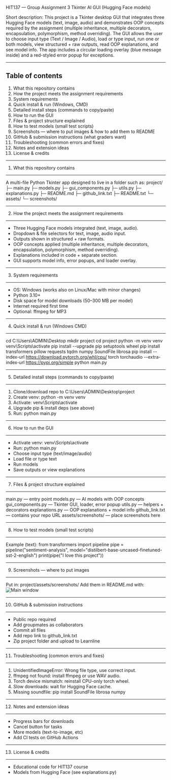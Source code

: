 
HIT137 — Group Assignment 3
Tkinter AI GUI (Hugging Face models)

Short description:
This project is a Tkinter desktop GUI that integrates three Hugging Face models (text, image, audio) and demonstrates OOP concepts required by the assignment (multiple inheritance, multiple decorators, encapsulation, polymorphism, method overriding). The GUI allows the user to choose input type (Text / Image / Audio), load or type input, run one or both models, view structured + raw outputs, read OOP explanations, and see model info. The app includes a circular loading overlay (blue message inside) and a red-styled error popup for exceptions.

----------------------------------------------------------------
Table of contents
----------------------------------------------------------------
1. What this repository contains
2. How the project meets the assignment requirements
3. System requirements
4. Quick install & run (Windows, CMD)
5. Detailed install steps (commands to copy/paste)
6. How to run the GUI
7. Files & project structure explained
8. How to test models (small test scripts)
9. Screenshots — where to put images & how to add them to README
10. GitHub & submission instructions (what graders want)
11. Troubleshooting (common errors and fixes)
12. Notes and extension ideas
13. License & credits

----------------------------------------------------------------
1. What this repository contains
----------------------------------------------------------------
A multi-file Python Tkinter app designed to live in a folder such as:
project/
├─ main.py
├─ models.py
├─ gui_components.py
├─ utils.py
├─ explanations.py
├─ README.md
├─ github_link.txt
├─ README.txt
└─ assets/
   └─ screenshots/

----------------------------------------------------------------
2. How the project meets the assignment requirements
----------------------------------------------------------------
- Three Hugging Face models integrated (text, image, audio).
- Dropdown & file selectors for text, image, audio input.
- Outputs shown in structured + raw formats.
- OOP concepts applied (multiple inheritance, multiple decorators, encapsulation, polymorphism, method overriding).
- Explanations included in code + separate section.
- GUI supports model info, error popups, and loader overlay.

----------------------------------------------------------------
3. System requirements
----------------------------------------------------------------
- OS: Windows (works also on Linux/Mac with minor changes)
- Python 3.10+
- Disk space for model downloads (50–300 MB per model)
- Internet required first time
- Optional: ffmpeg for MP3

----------------------------------------------------------------
4. Quick install & run (Windows CMD)
----------------------------------------------------------------
cd C:\Users\ADMIN\Desktop
mkdir project
cd project
python -m venv venv
venv\Scripts\activate
pip install --upgrade pip setuptools wheel
pip install transformers pillow requests tqdm numpy SoundFile librosa
pip install --index-url https://download.pytorch.org/whl/cpu/ torch torchaudio --extra-index-url https://pypi.org/simple
python main.py

----------------------------------------------------------------
5. Detailed install steps (commands to copy/paste)
----------------------------------------------------------------
1. Clone/download repo to C:\Users\ADMIN\Desktop\project
2. Create venv: python -m venv venv
3. Activate: venv\Scripts\activate
4. Upgrade pip & install deps (see above)
5. Run: python main.py

----------------------------------------------------------------
6. How to run the GUI
----------------------------------------------------------------
- Activate venv: venv\Scripts\activate
- Run: python main.py
- Choose input type (text/image/audio)
- Load file or type text
- Run models
- Save outputs or view explanations

----------------------------------------------------------------
7. Files & project structure explained
----------------------------------------------------------------
main.py — entry point
models.py — AI models with OOP concepts
gui_components.py — Tkinter GUI, loader, error popup
utils.py — helpers + decorators
explanations.py — OOP explanations + model info
github_link.txt — contains your repo URL
assets/screenshots/ — place screenshots here

----------------------------------------------------------------
8. How to test models (small test scripts)
----------------------------------------------------------------
Example (text):
from transformers import pipeline
pipe = pipeline("sentiment-analysis", model="distilbert-base-uncased-finetuned-sst-2-english")
print(pipe("I love this project"))

----------------------------------------------------------------
9. Screenshots — where to put images
----------------------------------------------------------------
Put in: project/assets/screenshots/
Add them in README.md with:
![Main window](assets/screenshots/1-main.png)

----------------------------------------------------------------
10. GitHub & submission instructions
----------------------------------------------------------------
- Public repo required
- Add groupmates as collaborators
- Commit all files
- Add repo link to github_link.txt
- Zip project folder and upload to Learnline

----------------------------------------------------------------
11. Troubleshooting (common errors and fixes)
----------------------------------------------------------------
1. UnidentifiedImageError: Wrong file type, use correct input.
2. ffmpeg not found: install ffmpeg or use WAV audio.
3. Torch device mismatch: reinstall CPU-only torch wheel.
4. Slow downloads: wait for Hugging Face cache.
5. Missing soundfile: pip install SoundFile librosa numpy

----------------------------------------------------------------
12. Notes and extension ideas
----------------------------------------------------------------
- Progress bars for downloads
- Cancel button for tasks
- More models (text-to-image, etc)
- Add CI tests on GitHub Actions

----------------------------------------------------------------
13. License & credits
----------------------------------------------------------------
- Educational code for HIT137 course
- Models from Hugging Face (see explanations.py)
